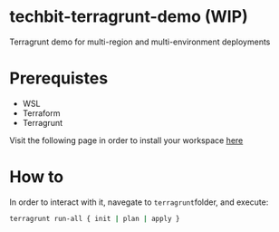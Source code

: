 # techbit-terragrunt-demo (WIP)
Terragrunt demo for multi-region and multi-environment deployments

# Prerequistes

- WSL
- Terraform
- Terragrunt

Visit the following page in order to install your workspace [here](https://dev.azure.com/chrysalis-innersource/Terraform%20IaC%20with%20Azure%20DevOps%20Training%20end%20to%20end/_wiki/wikis/Wiki/283/WSL-Setup)

# How to

In order to interact with it, navegate to `terragrunt`folder, and execute:
```sh
terragrunt run-all { init | plan | apply }
```
